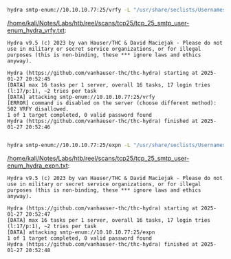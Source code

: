 ```bash
hydra smtp-enum://10.10.10.77:25/vrfy -L "/usr/share/seclists/Usernames/top-usernames-shortlist.txt" 2>&1
```

[/home/kali/Notes/Labs/htb/reel/scans/tcp25/tcp_25_smtp_user-enum_hydra_vrfy.txt](file:///home/kali/Notes/Labs/htb/reel/scans/tcp25/tcp_25_smtp_user-enum_hydra_vrfy.txt):

```
Hydra v9.5 (c) 2023 by van Hauser/THC & David Maciejak - Please do not use in military or secret service organizations, or for illegal purposes (this is non-binding, these *** ignore laws and ethics anyway).

Hydra (https://github.com/vanhauser-thc/thc-hydra) starting at 2025-01-27 20:52:45
[DATA] max 16 tasks per 1 server, overall 16 tasks, 17 login tries (l:17/p:1), ~2 tries per task
[DATA] attacking smtp-enum://10.10.10.77:25/vrfy
[ERROR] command is disabled on the server (choose different method): 502 VRFY disallowed.
1 of 1 target completed, 0 valid password found
Hydra (https://github.com/vanhauser-thc/thc-hydra) finished at 2025-01-27 20:52:46


```
```bash
hydra smtp-enum://10.10.10.77:25/expn -L "/usr/share/seclists/Usernames/top-usernames-shortlist.txt" 2>&1
```

[/home/kali/Notes/Labs/htb/reel/scans/tcp25/tcp_25_smtp_user-enum_hydra_expn.txt](file:///home/kali/Notes/Labs/htb/reel/scans/tcp25/tcp_25_smtp_user-enum_hydra_expn.txt):

```
Hydra v9.5 (c) 2023 by van Hauser/THC & David Maciejak - Please do not use in military or secret service organizations, or for illegal purposes (this is non-binding, these *** ignore laws and ethics anyway).

Hydra (https://github.com/vanhauser-thc/thc-hydra) starting at 2025-01-27 20:52:47
[DATA] max 16 tasks per 1 server, overall 16 tasks, 17 login tries (l:17/p:1), ~2 tries per task
[DATA] attacking smtp-enum://10.10.10.77:25/expn
1 of 1 target completed, 0 valid password found
Hydra (https://github.com/vanhauser-thc/thc-hydra) finished at 2025-01-27 20:52:48


```
